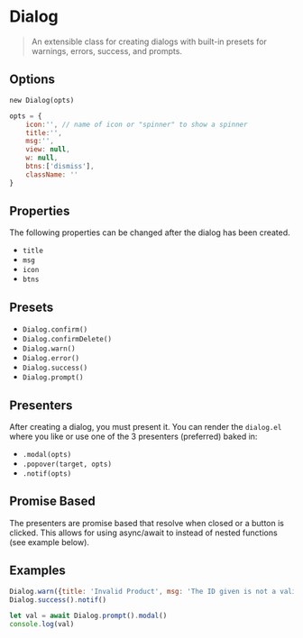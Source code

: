 Dialog
==========

> An extensible class for creating dialogs with built-in presets for warnings, errors, success, and prompts.

## Options

`new Dialog(opts)`

```js
opts = {
	icon:'', // name of icon or "spinner" to show a spinner
	title:'',
	msg:'',
	view: null,
	w: null,
	btns:['dismiss'],
	className: ''
}
```

## Properties
The following properties can be changed after the dialog has been created.

- `title`
- `msg`
- `icon`
- `btns`

## Presets

- `Dialog.confirm()`
- `Dialog.confirmDelete()`
- `Dialog.warn()`
- `Dialog.error()`
- `Dialog.success()`
- `Dialog.prompt()`

## Presenters

After creating a dialog, you must present it. You can render the `dialog.el` where you like
or use one of the 3 presenters (preferred) baked in:

- `.modal(opts)`
- `.popover(target, opts)`
- `.notif(opts)`

## Promise Based

The presenters are promise based that resolve when closed or a button is clicked.
This allows for using async/await to instead of nested functions (see example below).

## Examples

```js
Dialog.warn({title: 'Invalid Product', msg: 'The ID given is not a valid product'}).modal()
Dialog.success().notif()

let val = await Dialog.prompt().modal()
console.log(val)
```